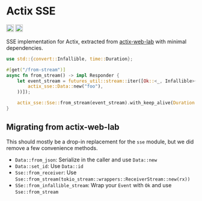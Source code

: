 # Actix SSE

[<img alt="github" src="https://img.shields.io/badge/github-caido/actix_sse-8da0cb?style=for-the-badge&labelColor=555555&logo=github" height="20">](https://github.com/caido/actix-sse)
[<img alt="crates.io" src="https://img.shields.io/crates/v/actix-sse?color=fc8d62&logo=rust&style=for-the-badge" height="20">](https://crates.io/crates/actix-sse)

SSE implementation for Actix, extracted from [actix-web-lab](https://github.com/robjtede/actix-web-lab/) with minimal dependencies.

```rust
use std::{convert::Infallible, time::Duration};

#[get("/from-stream")]
async fn from_stream() -> impl Responder {
    let event_stream = futures_util::stream::iter([Ok::<_, Infallible>(actix_sse::Event::Data(
        actix_sse::Data::new("foo"),
    ))]);

    actix_sse::Sse::from_stream(event_stream).with_keep_alive(Duration::from_secs(5))
}
```

## Migrating from actix-web-lab

This should mostly be a drop-in replacement for the `sse` module, but we did remove a few convenience methods.

- `Data::from_json`: Serialize in the caller and use `Data::new`
- `Data::set_id`: Use `Data::id`
- `Sse::from_receiver`: Use `Sse::from_stream(tokio_stream::wrappers::ReceiverStream::new(rx))`
- `SSe::from_infallible_stream`: Wrap your `Event` with `Ok` and use `Sse::from_stream`
